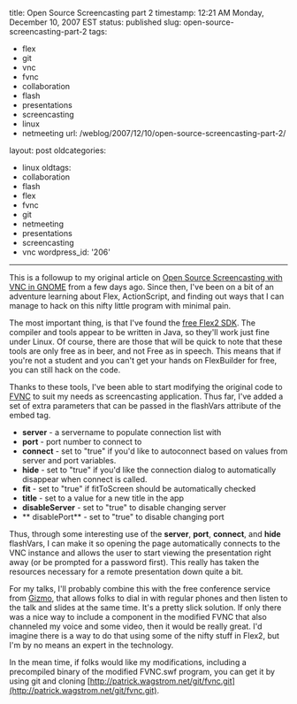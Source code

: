 title: Open Source Screencasting part 2
timestamp: 12:21 AM Monday, December 10, 2007 EST
status: published
slug: open-source-screencasting-part-2
tags:
- flex
- git
- vnc
- fvnc
- collaboration
- flash
- presentations
- screencasting
- linux
- netmeeting
url: /weblog/2007/12/10/open-source-screencasting-part-2/

layout: post
oldcategories:
- linux
oldtags:
- collaboration
- flash
- flex
- fvnc
- git
- netmeeting
- presentations
- screencasting
- vnc
wordpress_id: '206'

---

This is a followup to my original article on [Open Source Screencasting with VNC in GNOME](/weblog/linux/open-source-screencasting.xml) from a few days ago.  Since then, I've been on a bit of an adventure learning about Flex, ActionScript, and finding out ways that I can manage to hack on this nifty little program with minimal pain.

The most important thing, is that I've found the [free Flex2 SDK](http://www.adobe.com/products/flex/downloads/).  The compiler and tools appear to be written in Java, so they'll work just fine under Linux.  Of course, there are those that will be quick to note that these tools are only free as in beer, and not Free as in speech.  This means that if you're not a student and you can't get your hands on FlexBuilder for free, you can still hack
on the code.

Thanks to these tools, I've been able to start modifying the original code to [FVNC](http://www.osflash.org/fvnc/) to suit my needs as screencasting application.  Thus far, I've added a set of extra parameters that can be passed in the flashVars attribute of the embed tag.
	
  * **server** - a servername to populate connection list with
  * **port** - port number to connect to
  * **connect** - set to "true" if you'd like to autoconnect based on values from server and port variables.
  * **hide** - set to "true" if you'd like the connection dialog to automatically disappear when connect is called.
  * **fit** - set to "true" if fitToScreen should be automatically checked
  * **title** - set to a value for a new title in the app
  * **disableServer** - set to "true" to disable changing server
  * ** disablePort** - set to "true" to disable changing port

Thus, through some interesting use of the **server**, **port**, **connect**, and **hide** flashVars, I can make it so opening the page automatically connects to the VNC instance and allows the user to start viewing the presentation right away (or be prompted for a password first).  This really has taken the resources necessary for a remote presentation down quite a bit.

For my talks, I'll probably combine this with the free conference service from [Gizmo](http://www.gizmoproject.com/), that allows folks to dial in with regular phones and then listen to the talk and slides at the same time.  It's a pretty slick solution.  If only there was a nice way to include a component in the modified FVNC that also channeled my voice and some video, then it would be really great.  I'd imagine there is a way to do that using some of the nifty stuff in Flex2, but I'm by no means an expert in the technology.

In the mean time, if folks would like my modifications, including a precompiled binary of the modified FVNC.swf program, you can get it by using git and cloning [http://patrick.wagstrom.net/git/fvnc.git](http://patrick.wagstrom.net/git/fvnc.git).
